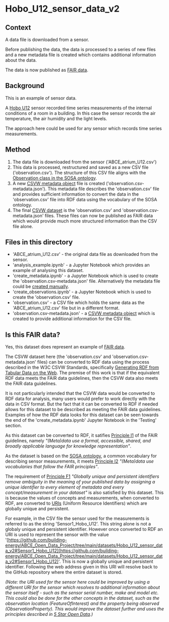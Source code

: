 # Hobo_U12_sensor_data_v2

## Context

A data file is downloaded from a sensor. 

Before publishing the data, the data is processed to a series of new files and a new metadata file is created which contains additional information about the data.

The data is now published as [FAIR data](https://www.go-fair.org/fair-principles/).

## Background

This is an example of sensor data.

A [Hobo U12](https://www.onsetcomp.com/products/data-loggers/u12-011/) sensor recorded time series measurements of the internal conditions of a room in a building. In this case the sensor records the air temperature, the air humidity and the light levels.

The approach here could be used for any sensor which records time series measurements.

## Method

1. The data file is downloaded from the sensor ('ABCE_atrium_U12.csv')
2. This data is processed, restructured and saved as a new CSV file ('observation.csv'). The structure of this CSV file aligns with the [Observation class in the SOSA ontology](https://www.w3.org/TR/vocab-ssn/#Observations-overview).
3. A new [CSVW metadata object](https://www.w3.org/TR/2015/REC-tabular-metadata-20151217/) file is created ('observation.csv-metadata.json'). This metadata file describes the 'observation.csv' file and provides sufficient information to convert the data in the 'observation.csv' file into RDF data using the vocabulary of the SOSA ontology.
4. The final [CSVW dataset](https://www.stevenfirth.com/csv-on-the-web-an-introduction/) is the 'observation.csv' and 'observation.csv-metadata.json' files. These files can now be published as FAIR data which would provide much more structured information than the CSV file alone.

## Files in this directory

- 'ABCE_atrium_U12.csv' - the original data file as downloaded from the sensor.
- 'analysis_example.ipynb' - a Jupyter Notebook which provides an example of analysing this dataset.
- 'create_metadata.ipynb' - a Jupyter Notebook which is used to create the 'observation.csv-metadata.json' file. Alternatively the metadata file could be [created manually](https://www.stevenfirth.com/csv-on-the-web-creating-descriptive-metadata-files/).
- 'create_observations.ipynb' - a Jupyter Notebook which is used to create the 'observation.csv' file. 
- 'observation.csv' - a CSV file which holds the same data as the 'ABCE_atrium_U12.csv' file but in a different format.
- 'observation.csv-metadata.json' - a [CSVW metadata object](https://www.w3.org/TR/2015/REC-tabular-metadata-20151217/) which is created to provide additional information for the CSV file.

## Is this FAIR data?

Yes, this dataset does represent an example of [FAIR data](https://www.go-fair.org/fair-principles/).

The CSVW dataset here (the 'observation.csv' and 'observation.csv-metadata.json' files) can be converted to RDF data using the process described in the W3C CSVW Standards, specifically [Generating RDF from Tabular Data on the Web](https://www.w3.org/TR/2015/REC-csv2rdf-20151217/). The premise of this work is that if the equivalent RDF data meets the FAIR data guidelines, then the CSVW data also meets the FAIR data guidelines.

It is not particularly intended that the CSVW data would be converted to RDF data for analysis, many users would prefer to work directly with the data in CSV format. But the fact that it can be converted to RDF if needed allows for this dataset to be described as meeting the FAIR data guidelines. Examples of how the RDF data looks for this dataset can be seen towards the end of the 'create_metadata.ipynb' Jupyter Notebook in the 'Testing' section.

As this dataset can be converted to RDF, it satifies [Principle I1](https://www.go-fair.org/fair-principles/i1-metadata-use-formal-accessible-shared-broadly-applicable-language-knowledge-representation/) of the FAIR guidelines, namely *"(Meta)data use a formal, accessible, shared, and broadly applicable language for knowledge representation"*.

As the dataset is based on the [SOSA ontology](https://www.w3.org/TR/vocab-ssn/), a common vocabulary for describing sensor measurements, it meets [Principle I2](https://www.go-fair.org/fair-principles/i2-metadata-use-vocabularies-follow-fair-principles/) *"(Meta)data use vocabularies that follow the FAIR principles"*.

The requirement of [Principle F1](https://www.go-fair.org/fair-principles/f1-meta-data-assigned-globally-unique-persistent-identifiers/) *"Globally unique and persistent identifiers remove ambiguity in the meaning of your published data by assigning a unique identifier to every element of metadata and every concept/measurement in your dataset"* is also satisfied by this dataset. This is because the values of concepts and measurements, when converted to RDF, are converted to [URIs](https://www.w3.org/TR/rdf11-primer/#section-IRI) (Uniform Resource Identifiers) which are globally unique and persistent. 

For example, in the CSV file the sensor used for the measurements is referred to as the string 'Sensor1_Hobo_U12'. This string alone is not a globaly unique and persistent identifier. However once converted to RDF an URI is used to represent the sensor with the value '[https://github.com/building-energy/ABCE_Open_Data_Project/tree/main/datasets/Hobo_U12_sensor_data_v2#Sensor1_Hobo_U12](https://github.com/building-energy/ABCE_Open_Data_Project/tree/main/datasets/Hobo_U12_sensor_data_v2#Sensor1_Hobo_U12)'. This is now a globally unique and persistent identifier. Following the web address given in this URI will resolve back to the GitHub repository where the entire dataset is stored. 

*(Note: the URI used for the sensor here could be improved by using a different URI for the sensor which resolves to additional information about the sensor itself - such as the sensor serial number, make and model etc. This could also be done for the other concepts in the dataset, such as the observation location (FeatureOfInterest) and the property being observed (ObservationProperty). This would improve the dataset further and uses the principles described in [5 Star Open Data](https://github.com/building-energy/ABCE_Open_Data_Project/tree/main/datasets/Hobo_U12_sensor_data_v2#Sensor1_Hobo_U12).)*






